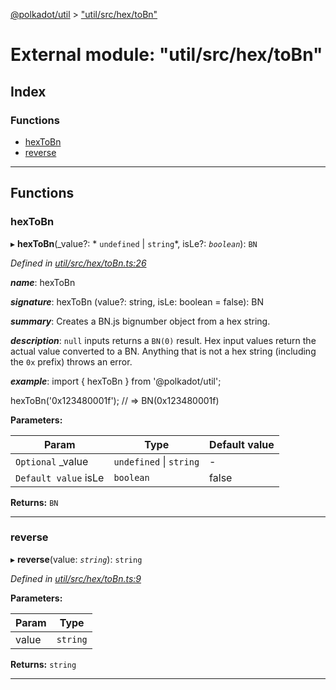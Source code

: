 [@polkadot/util](../README.md) > ["util/src/hex/toBn"](../modules/_util_src_hex_tobn_.md)

# External module: "util/src/hex/toBn"

## Index

### Functions

* [hexToBn](_util_src_hex_tobn_.md#hextobn)
* [reverse](_util_src_hex_tobn_.md#reverse)

---

## Functions

<a id="hextobn"></a>

###  hexToBn

▸ **hexToBn**(_value?: * `undefined` &#124; `string`*, isLe?: *`boolean`*): `BN`

*Defined in [util/src/hex/toBn.ts:26](https://github.com/polkadot-js/util/blob/7550b44/packages/util/src/hex/toBn.ts#L26)*

*__name__*: hexToBn

*__signature__*: hexToBn (value?: string, isLe: boolean = false): BN

*__summary__*: Creates a BN.js bignumber object from a hex string.

*__description__*: `null` inputs returns a `BN(0)` result. Hex input values return the actual value converted to a BN. Anything that is not a hex string (including the `0x` prefix) throws an error.

*__example__*: import { hexToBn } from '@polkadot/util';

hexToBn('0x123480001f'); // => BN(0x123480001f)

**Parameters:**

| Param | Type | Default value |
| ------ | ------ | ------ |
| `Optional` _value |  `undefined` &#124; `string`| - |
| `Default value` isLe | `boolean` | false |

**Returns:** `BN`

___
<a id="reverse"></a>

###  reverse

▸ **reverse**(value: *`string`*): `string`

*Defined in [util/src/hex/toBn.ts:9](https://github.com/polkadot-js/util/blob/7550b44/packages/util/src/hex/toBn.ts#L9)*

**Parameters:**

| Param | Type |
| ------ | ------ |
| value | `string` |

**Returns:** `string`

___

